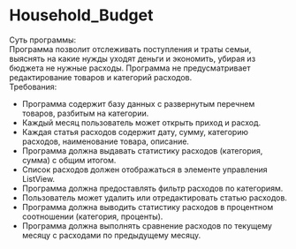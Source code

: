 # Household_Budget
Суть программы:<br/>
Программа позволит отслеживать поступления и траты семьи, выяснять на какие нужды
уходят деньги и экономить, убирая из бюджета не нужные расходы. Программа не
предусматривает редактирование товаров и категорий расходов.<br/>
Требования:<br/>
* Программа содержит базу данных с развернутым перечнем товаров,
разбитым на категории.<br/>
* Каждый месяц пользователь может открыть приход и расход.<br/>
* Каждая статья расходов содержит дату, сумму, категорию расходов,
наименование товара, описание.<br/>
* Программа должна выдавать статистику расходов (категория, сумма) с
общим итогом.<br/>
* Список расходов должен отображаться в элементе управления ListView.<br/>
* Программа должна предоставлять фильтр расходов по категориям.<br/>
* Пользователь может удалить или отредактировать статью расходов.<br/>
* Программа должна выводить статистику расходов в процентном
соотношении (категория, проценты).<br/>
* Программа должна выполнять сравнение расходов по текущему месяцу с
расходами по предыдущему месяцу.<br/>

